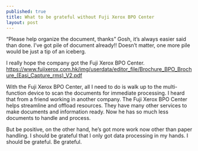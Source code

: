 ```yaml
---
published: true
title: What to be grateful without Fuji Xerox BPO Center
layout: post
---
```

“Please help organize the document, thanks”
Gosh, it’s always easier said than done. I’ve got pile of document already!! Doesn’t matter, one more pile would be just a tip of an iceberg. 

I really hope the company got the Fuji Xerox BPO Center. 
https://www.fujixerox.com.hk/img/userdata/editor_file/Brochure_BPO_Brochure_(Easi_Capture_rms)_V2.pdf

With the Fuji Xerox BPO Center, all I need to do is walk up to the multi-function device to scan the documents for immediate processing. I heard that from a friend working in another company. The Fuji Xerox BPO Center helps streamline and offload resources. They have many other services to make documents and information ready. Now he has so much less documents to handle and process. 

But be positive, on the other hand, he’s got more work now other than paper handling. I should be grateful that I only got data processing in my hands. I should be grateful. Be grateful.